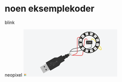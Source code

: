 # noen eksemplekoder

blink


neopixel
<img src="https://github.com/udirbetalab/attiny/blob/master/files/ATtiny%20neopixel%20ring.png" width="300">
